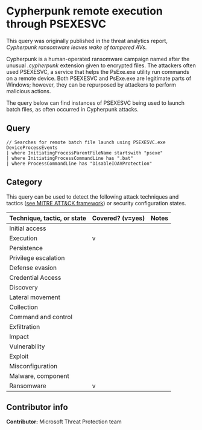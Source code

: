 # Cypherpunk remote execution through PSEXESVC

This query was originally published in the threat analytics report, *Cypherpunk ransomware leaves wake of tampered AVs*.

Cypherpunk is a human-operated ransomware campaign named after the unusual *.cypherpunk* extension given to encrypted files. The attackers often used PSEXESVC, a service that helps the PsExe.exe utility run commands on a remote device. Both PSEXESVC and PsExe.exe are legitimate parts of Windows; however, they can be repurposed by attackers to perform malicious actions.

The query below can find instances of PSEXESVC being used to launch batch files, as often occurred in Cypherpunk attacks.

## Query

```kusto
// Searches for remote batch file launch using PSEXESVC.exe
DeviceProcessEvents
| where InitiatingProcessParentFileName startswith "psexe"
| where InitiatingProcessCommandLine has ".bat"
| where ProcessCommandLine has "DisableIOAVProtection"
```

## Category

This query can be used to detect the following attack techniques and tactics ([see MITRE ATT&CK framework](https://attack.mitre.org/)) or security configuration states.

| Technique, tactic, or state | Covered? (v=yes) | Notes |
|------------------------|----------|-------|
| Initial access |  |  |
| Execution | v |  |
| Persistence |  |  | 
| Privilege escalation |  |  |
| Defense evasion |  |  | 
| Credential Access |  |  | 
| Discovery |  |  | 
| Lateral movement |  |  | 
| Collection |  |  | 
| Command and control |  |  | 
| Exfiltration |  |  | 
| Impact |  |  |
| Vulnerability |  |  |
| Exploit |  |  |
| Misconfiguration |  |  |
| Malware, component |  |  |
| Ransomware | v |  |


## Contributor info

**Contributor:** Microsoft Threat Protection team
